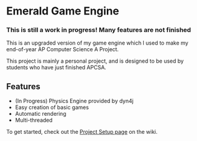 # Emerald Game Engine

### This is still a work in progress! Many features are not finished

This is an upgraded version of my game engine which I used to make my end-of-year AP Computer Science A Project.

This project is mainly a personal project, and is designed to be used by students who have just finished APCSA.

## Features
* (In Progress) Physics Engine provided by dyn4j
* Easy creation of basic games
* Automatic rendering
* Multi-threaded

To get started, check out the [Project Setup page](https://github.com/EmeraldWither/Emerald-Game-Engine/wiki/1.-Project-Setup) on the wiki.

